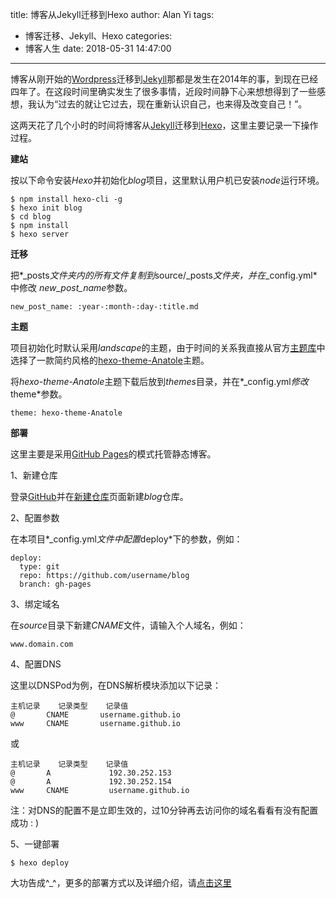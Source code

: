 title: 博客从Jekyll迁移到Hexo
author: Alan Yi
tags:
  - 博客迁移、Jekyll、Hexo
categories:
  - 博客人生
date: 2018-05-31 14:47:00
---
博客从刚开始的[Wordpress](https://wordpress.com/)迁移到[Jekyll](https://jekyllrb.com/)那都是发生在2014年的事，到现在已经四年了。在这段时间里确实发生了很多事情，近段时间静下心来想想得到了一些感想，我认为“过去的就让它过去，现在重新认识自己，也来得及改变自己！”。

这两天花了几个小时的时间将博客从[Jekyll](https://jekyllrb.com/)迁移到[Hexo](https://hexo.io/zh-cn/)，这里主要记录一下操作过程。

**建站**

按以下命令安装*Hexo*并初始化*blog*项目，这里默认用户机已安装*node*运行环境。

```
$ npm install hexo-cli -g
$ hexo init blog
$ cd blog
$ npm install
$ hexo server
```


**迁移**

把*_posts*文件夹内的所有文件复制到*source/_posts*文件夹，并在*_config.yml*中修改 *new_post_name*参数。

```
new_post_name: :year-:month-:day-:title.md
```

**主题**

项目初始化时默认采用*landscape*的主题，由于时间的关系我直接从官方[主题库](https://hexo.io/themes/)中选择了一款简约风格的[hexo-theme-Anatole](http://anatole.munen.cc/)主题。

将*hexo-theme-Anatole*主题下载后放到*themes*目录，并在*_config.yml*修改*theme*参数。

```
theme: hexo-theme-Anatole
```

**部署**

这里主要是采用[GitHub Pages](https://pages.github.com/)的模式托管静态博客。

1、新建仓库

登录[GitHub](https://github.com/)并在[新建仓库](https://github.com/new)页面新建*blog*仓库。

2、配置参数

在本项目*_config.yml*文件中配置*deploy*下的参数，例如：

```
deploy:
  type: git
  repo: https://github.com/username/blog
  branch: gh-pages
```

3、绑定域名

在*source*目录下新建*CNAME*文件，请输入个人域名，例如：

```
www.domain.com
```

4、配置DNS

这里以DNSPod为例，在DNS解析模块添加以下记录：

```
主机记录	记录类型	记录值
@  		CNAME		username.github.io
www		CNAME		username.github.io
```

或

```
主机记录	记录类型	记录值
@  		A             192.30.252.153
@  		A             192.30.252.154
www		CNAME         username.github.io
```

注：对DNS的配置不是立即生效的，过10分钟再去访问你的域名看看有没有配置成功 : )

5、一键部署

```
$ hexo deploy
```

大功告成^_^，更多的部署方式以及详细介绍，请[点击这里](https://hexo.io/zh-cn/docs/deployment.html)